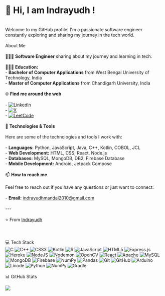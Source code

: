 # 💫 Hi, I am Indrayudh !
<br>Welcome to my GitHub profile! I'm a passionate software engineer constantly exploring and sharing my journey in the tech world.<br><br> About Me<br><br>🧑🏻‍💻 **Software Engineer** sharing about my journey and learning in tech.<br><br>👨🏻‍🎓 **Education:**<br>- **Bachelor of Computer Applications** from West Bengal University of Technology, India<br>- **Master of Computer Applications** from Chandigarh University, India<br><br>🌐 **Find me around the web**<br><br>- [![LinkedIn](https://img.shields.io/badge/LinkedIn-%230077B5.svg?logo=linkedin&logoColor=white)](https://linkedin.com/in/iamindrayudh) <br>- [![X](https://img.shields.io/badge/X-black.svg?logo=X&logoColor=white)](https://x.com/iamindrayudh) <br>- [![LeetCode](https://img.shields.io/badge/LeetCode-000000?style=for-the-badge&logo=LeetCode&logoColor=#d16c06)](https://leetcode.com/u/iamindrayudh/)<br><br> 🔧 **Technologies & Tools**<br><br>Here are some of the technologies and tools I work with:<br><br>- **Languages:** Python, JavaScript, Java, C++, Kotlin, COBOL, JCL<br>- **Web Development:** HTML, CSS, React, Node.js<br>- **Databases:** MySQL, MongoDB, DB2, Firebase Database<br>- **Mobile Development:** Android, Jetpack Compose<br><br>📫 **How to reach me**<br><br>Feel free to reach out if you have any questions or just want to connect:<br><br>- **Email:** indrayudhmandal2010@gmail.com<br><br>---<br><br>⭐️ From [Indrayudh](https://github.com/iamindrayudh)<br><br><br>


💻 Tech Stack <br/>
![C](https://img.shields.io/badge/c-%2300599C.svg?style=for-the-badge&logo=c&logoColor=white) ![C++](https://img.shields.io/badge/c++-%2300599C.svg?style=for-the-badge&logo=c%2B%2B&logoColor=white) ![CSS3](https://img.shields.io/badge/css3-%231572B6.svg?style=for-the-badge&logo=css3&logoColor=white) ![Kotlin](https://img.shields.io/badge/kotlin-%237F52FF.svg?style=for-the-badge&logo=kotlin&logoColor=white) ![R](https://img.shields.io/badge/r-%23276DC3.svg?style=for-the-badge&logo=r&logoColor=white) ![JavaScript](https://img.shields.io/badge/javascript-%23323330.svg?style=for-the-badge&logo=javascript&logoColor=%23F7DF1E) ![HTML5](https://img.shields.io/badge/html5-%23E34F26.svg?style=for-the-badge&logo=html5&logoColor=white) ![Express.js](https://img.shields.io/badge/express.js-%23404d59.svg?style=for-the-badge&logo=express&logoColor=%2361DAFB) ![Heroku](https://img.shields.io/badge/heroku-%23430098.svg?style=for-the-badge&logo=heroku&logoColor=white) ![NodeJS](https://img.shields.io/badge/node.js-6DA55F?style=for-the-badge&logo=node.js&logoColor=white) ![Nodemon](https://img.shields.io/badge/NODEMON-%23323330.svg?style=for-the-badge&logo=nodemon&logoColor=%BBDEAD) ![OpenCV](https://img.shields.io/badge/opencv-%23white.svg?style=for-the-badge&logo=opencv&logoColor=white) ![React](https://img.shields.io/badge/react-%2320232a.svg?style=for-the-badge&logo=react&logoColor=%2361DAFB) ![Apache](https://img.shields.io/badge/apache-%23D42029.svg?style=for-the-badge&logo=apache&logoColor=white) ![MySQL](https://img.shields.io/badge/mysql-4479A1.svg?style=for-the-badge&logo=mysql&logoColor=white) ![MongoDB](https://img.shields.io/badge/MongoDB-%234ea94b.svg?style=for-the-badge&logo=mongodb&logoColor=white) ![Firebase](https://img.shields.io/badge/firebase-a08021?style=for-the-badge&logo=firebase&logoColor=ffcd34) ![NumPy](https://img.shields.io/badge/numpy-%23013243.svg?style=for-the-badge&logo=numpy&logoColor=white) ![Pandas](https://img.shields.io/badge/pandas-%23150458.svg?style=for-the-badge&logo=pandas&logoColor=white) ![Git](https://img.shields.io/badge/git-%23F05033.svg?style=for-the-badge&logo=git&logoColor=white) ![GitHub](https://img.shields.io/badge/github-%23121011.svg?style=for-the-badge&logo=github&logoColor=white) ![Arduino](https://img.shields.io/badge/-Arduino-00979D?style=for-the-badge&logo=Arduino&logoColor=white) ![Linode](https://img.shields.io/badge/linode-00A95C?style=for-the-badge&logo=linode&logoColor=white) ![Python](https://img.shields.io/badge/python-3670A0?style=for-the-badge&logo=python&logoColor=ffdd54) ![NumPy](https://img.shields.io/badge/numpy-%23013243.svg?style=for-the-badge&logo=numpy&logoColor=white) ![Gradle](https://img.shields.io/badge/Gradle-02303A.svg?style=for-the-badge&logo=Gradle&logoColor=white)<br><br>
📊 GitHub Stats <br>
<!--![](https://github-readme-stats.vercel.app/api?username=iamindrayudh&theme=midnight-purple&hide_border=false&include_all_commits=false&count_private=false)<br/> -->
![](https://github-readme-streak-stats.herokuapp.com/?user=iamindrayudh&theme=midnight-purple&hide_border=false)<br/>
<!-- ![](https://github-readme-stats.vercel.app/api/top-langs/?username=iamindrayudh&theme=midnight-purple&hide_border=false&include_all_commits=false&count_private=false&layout=compact) -->

<!-- Proudly created with GPRM ( https://gprm.itsvg.in ) -->
